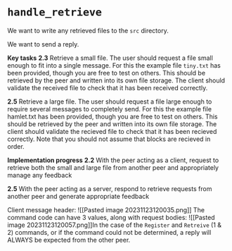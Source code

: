 # $\texttt{handle\_retrieve}$

We want to write any retrieved files to the $\texttt{src}$ directory.

We want to send a reply.

**Key tasks**
**2.3** Retrieve a small file. The user should request a file small enough to fit into a single message. For this the example file $\texttt{tiny.txt}$ has been provided, though you are free to test on others. This should be retrieved by the peer and written into its own file storage. The client should validate the received file to check that it has been received correctly.

**2.5** Retrieve a large file. The user should request a file large enough to require several messages to completely send. For this the example file hamlet.txt has been provided, though you are free to test on others. This should be retrieved by the peer and written into its own file storage. The client should validate the recieved file to check that it has been recieved correctly. Note that you should not assume that blocks are recieved in order.

**Implementation progress**
**2.2** With the peer acting as a client, request to retrieve both the small and large file from another peer and appropriately manage any feedback

**2.5** With the peer acting as a server, respond to retrieve requests from another peer and generate appropriate feedback



Client message header:
![[Pasted image 20231123120035.png]]
The command code can have 3 values, along with request bodies:
![[Pasted image 20231123120057.png]]In the case of the $\texttt{Register}$ and $\texttt{Retreive}$ (1 & 2) commands, or if the command could not be determined, a reply will ALWAYS be expected from the other peer.
